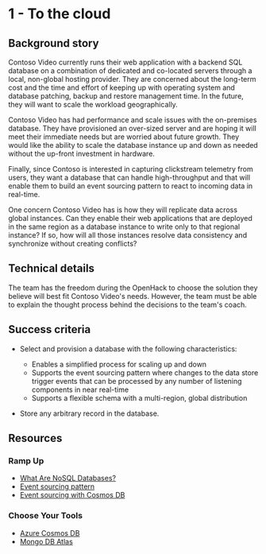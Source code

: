 # 1 - To the cloud

## Background story

Contoso Video currently runs their web application with a backend SQL database on a combination of dedicated and co-located servers through a local, non-global hosting provider. They are concerned about the long-term cost and the time and effort of keeping up with operating system and database patching, backup and restore management time. In the future, they will want to scale the workload geographically.

Contoso Video has had performance and scale issues with the on-premises database. They have provisioned an over-sized server and are hoping it will meet their immediate needs but are worried about future growth. They would like the ability to scale the database instance up and down as needed without the up-front investment in hardware.

Finally, since Contoso is interested in capturing clickstream telemetry from users, they want a database that can handle high-throughput and that will enable them to build an event sourcing pattern to react to incoming data in real-time.

One concern Contoso Video has is how they will replicate data across global instances. Can they enable their web applications that are deployed in the same region as a database instance to write only to that regional instance? If so, how will all those instances resolve data consistency and synchronize without creating conflicts?

## Technical details

The team has the freedom during the OpenHack to choose the solution they believe will best fit Contoso Video's needs. However, the team must be able to explain the thought process behind the decisions to the team's coach.

## Success criteria

- Select and provision a database with the following characteristics:

    - Enables a simplified process for scaling up and down
    - Supports the event sourcing pattern where changes to the data store trigger events that can be processed by any number of listening components in near real-time
    - Supports a flexible schema with a multi-region, global distribution

- Store any arbitrary record in the database.

## Resources

### Ramp Up

- [What Are NoSQL Databases?](https://azure.microsoft.com/overview/nosql-database/)
- [Event sourcing pattern](https://docs.microsoft.com/azure/architecture/patterns/event-sourcing)
- [Event sourcing with Cosmos DB](https://daniel-krzyczkowski.github.io/Event-Sourcing-With-Azure-Cosmos-Db-Change-Feed/)  

### Choose Your Tools

- [Azure Cosmos DB](https://docs.microsoft.com/azure/cosmos-db/introduction)
- [Mongo DB Atlas](https://www.mongodb.com/cloud/atlas/azure-mongodb)
